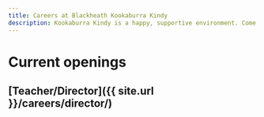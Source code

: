 ```yaml
---
title: Careers at Blackheath Kookaburra Kindy
description: Kookaburra Kindy is a happy, supportive environment. Come work at Kookaburra Kindy!
---
```


# Current openings

## [Teacher/Director]({{ site.url }}/careers/director/)


